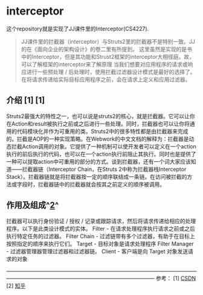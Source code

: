# interceptor
这个repository就是实现了JJ课件里的Interceptor(CS4227).

> JJ课件里的拦截器（interceptor）与Struts2里的拦截器不是特别一致。JJ的在《面向企业的架构设计》的卷二里有所提到。
这里虽然是实现的是书中的Interceptor，但是其功能和Strust2框架的interceptor大相径庭。故，可以了解框架的interceptor来了解原理
当我们想要对应用程序的请求或响应进行一些预处理 / 后处理时，使用拦截过滤器设计模式是最好的选择了。在将请求传递给实际目标应用程序之前，会在请求上定义和应用过滤器。

## 介绍 [1] [1]
Struts2最强大的特性之一，也可以说是struts2的核心，就是拦截器。它可以让你在Action和result被执行之前或之后进行一些处理。同时，拦截器也可以让你将通用的代码模块化并作为可重用的类。Struts2中的很多特性都是由拦截器来完成的。拦截是AOP的一种实现策略。在Webwork的中文文档的解释为：拦截器是动态拦截Action调用的对象。它提供了一种机制可以使开发者可以定义在一个action执行的前后执行的代码，也可以在一个action执行前阻止其执行。同时也是提供了一种可以提取action中可重用的部分的方式。谈到拦截器，还有一个词大家应该知道——拦截器链（Interceptor Chain，在Struts 2中称为拦截器栈Interceptor Stack）。拦截器链就是将拦截器按一定的顺序联结成一条链。在访问被拦截的方法或字段时，拦截器链中的拦截器就会按其之前定义的顺序被调用。

## 作用及组成^[2](https://zhuanlan.zhihu.com/p/81137017)^
拦截器可以执行身份验证 / 授权 / 记录或跟踪请求，然后将请求传递给相应的处理程序。以下是此类设计模式的实体。
Filter - 在请求处理程序执行请求之前或之后执行特定任务的过滤器。
Filter Chain - 过滤链带有多个过滤器，有助于在目标上按照指定的顺序来执行它们。
Target - 目标对象是请求处理程序
Filter Manager - 过滤器管理器管理过滤器和过滤器链。
Client - 客户端是向 Target 对象发送请求的对象
    
————————————————————————————————————————————————————————————————
参考：
[1] [CSDN](https://blog.csdn.net/ooiuy450/article/details/70054613)
[2] [知乎](https://zhuanlan.zhihu.com/p/81137017)
